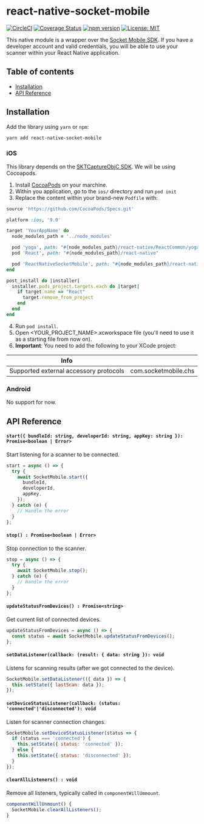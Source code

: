 # react-native-socket-mobile

[![CircleCI](https://circleci.com/gh/callstack/react-native-socket-mobile.svg?style=shield)](https://circleci.com/gh/callstack/react-native-socket-mobile) [![Coverage Status](https://coveralls.io/repos/github/Traede/react-native-socket-mobile/badge.svg?branch=master)](https://coveralls.io/github/Traede/react-native-socket-mobile?branch=master)
[![npm version](https://badge.fury.io/js/react-native-socket-mobile.svg)](https://badge.fury.io/js/react-native-socket-mobile) [![License: MIT](https://img.shields.io/badge/License-MIT-yellow.svg)](https://opensource.org/licenses/MIT)

This native module is a wrapper over the [Socket Mobile SDK](https://www.socketmobile.com/developer/portal/welcome). If you have a developer account and valid credentials, you will be able to use your scanner within your React Native application.

## Table of contents
- [Installation](#installation)
- [API Reference](#api-reference)

## Installation

Add the library using `yarn` or `npm`:

```bash
yarn add react-native-socket-mobile
```

### iOS

This library depends on the [SKTCaptureObjC SDK](https://github.com/SocketMobile/cocoapods-capture-obj-c). We will be using Cocoapods.

1. Install [CocoaPods](https://cocoapods.org/) on your marchine.
2. Within you application, go to the `ios/` directory and run `pod init`
3. Replace the content within your brand-new `Podfile` with:

```ruby
source 'https://github.com/CocoaPods/Specs.git'

platform :ios, '9.0'

target 'YourAppName' do
  node_modules_path = '../node_modules'

  pod 'yoga', path: "#{node_modules_path}/react-native/ReactCommon/yoga/yoga.podspec"
  pod 'React', path: "#{node_modules_path}/react-native"

  pod 'ReactNativeSocketMobile', path: "#{node_modules_path}/react-native-socket-mobile/ios"
end

post_install do |installer|
  installer.pods_project.targets.each do |target|
    if target.name == "React"
      target.remove_from_project
    end
  end
end
```
4. Run `pod install`.
5. Open <YOUR_PROJECT_NAME>.xcworkspace file (you'll need to use it as a starting file from now on).
6. **Important**: You need to add the following to your XCode project:

| Info        |            |
| ------------- |:-------------:|
| Supported external accessory protocols      | com.socketmobile.chs |

### Android

No support for now.

## API Reference

#### `start({ bundleId: string, developerId: string, appKey: string }): Promise<boolean | Error>`
Start listening for a scanner to be connected.
```js
start = async () => {
  try {
    await SocketMobile.start({
      bundleId,
      developerId,
      appKey,
    });
  } catch (e) {
    // Handle the error
  }
};
```

#### `stop() : Promise<boolean | Error>`
Stop connection to the scanner.
```js
stop = async () => {
  try {
    await SocketMobile.stop();
  } catch (e) {
    // Handle the error
  }
};
```

#### `updateStatusFromDevices() : Promise<string>`
Get current list of connected devices.
```js
updateStatusFromDevices = async () => {
  const status = await SocketMobile.updateStatusFromDevices();
};
```
  
#### `setDataListener(callback: (result: { data: string }): void`
Listens for scanning results (after we got connected to the device).
```js
SocketMobile.setDataListener(({ data }) => {
  this.setState({ lastScan: data });
});
```

#### `setDeviceStatusListener(callback: (status: 'connected'|'disconnected'): void`
Listen for scanner connection changes.
```js
SocketMobile.setDeviceStatusListener(status => {
  if (status === 'connected') {
    this.setState({ status: 'connected' });
  } else {
    this.setState({ status: 'disconnected' });
  }
});
```

#### `clearAllListeners() : void`
Remove all listeners, typically called in `componentWillUmmount`.
```js
componentWillUnmount() {
  SocketMobile.clearAllListeners();
}
```
